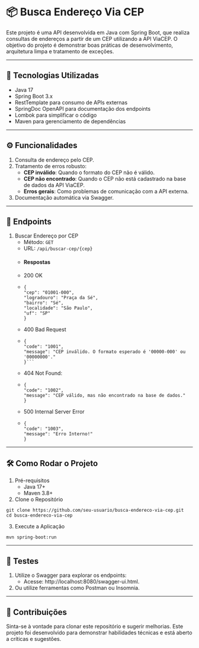 # 📦 Busca Endereço Via CEP
Este projeto é uma API desenvolvida em Java com Spring Boot, que realiza consultas de endereços a partir de um CEP utilizando a API ViaCEP. 
O objetivo do projeto é demonstrar boas práticas de desenvolvimento, arquitetura limpa e tratamento de exceções.

---
## 🚀 Tecnologias Utilizadas
- Java 17 
- Spring Boot 3.x 
- RestTemplate para consumo de APIs externas 
- SpringDoc OpenAPI para documentação dos endpoints 
- Lombok para simplificar o código 
- Maven para gerenciamento de dependências

---
## ⚙️ Funcionalidades
1. Consulta de endereço pelo CEP. 
2. Tratamento de erros robusto:
   - **CEP inválido**: Quando o formato do CEP não é válido.
   - **CEP não encontrado**: Quando o CEP não está cadastrado na base de dados da API ViaCEP.
   - **Erros gerais**: Como problemas de comunicação com a API externa. 
3. Documentação automática via Swagger.

---
## 🔗 Endpoints
1. Buscar Endereço por CEP
    - Método: `GET` 
    - URL: `/api/buscar-cep/{cep}`
    - #### Respostas
    - 200 OK
    - ```
      {
      "cep": "01001-000",
      "logradouro": "Praça da Sé",
      "bairro": "Sé",
      "localidade": "São Paulo",
      "uf": "SP"
      }
    - 400 Bad Request
    - ```
      {
      "code": "1001",
      "message": "CEP inválido. O formato esperado é '00000-000' ou '00000000'."
      }```
   - 404 Not Found:
   -  ```
      {
      "code": "1002",
      "message": "CEP válido, mas não encontrado na base de dados."
      }
      ```
   - 500 Internal Server Error
   - ```
     {
     "code": "1003",
     "message": "Erro Interno!"
     }
     ``` 
---
## 🛠️ Como Rodar o Projeto
1. Pré-requisitos
   - Java 17+ 
   - Maven 3.8+
2. Clone o Repositório
```
git clone https://github.com/seu-usuario/busca-endereco-via-cep.git
cd busca-endereco-via-cep
```
3. Execute a Aplicação
```
mvn spring-boot:run
```
---
## 🧪 Testes
1. Utilize o Swagger para explorar os endpoints:
   - Acesse: http://localhost:8080/swagger-ui.html.
2. Ou utilize ferramentas como Postman ou Insomnia.
---
## 🤝 Contribuições
Sinta-se à vontade para clonar este repositório e sugerir melhorias. 
Este projeto foi desenvolvido para demonstrar habilidades técnicas e está aberto a críticas e sugestões.


